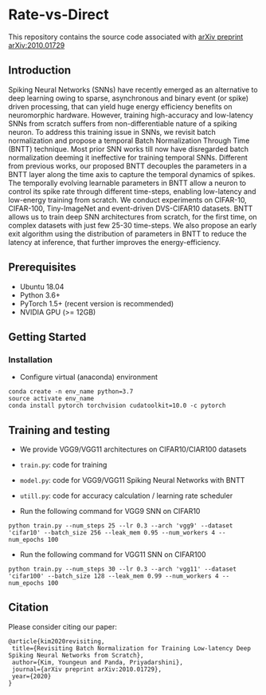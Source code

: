 # Rate-vs-Direct

This repository contains the source code associated with [arXiv preprint arXiv:2010.01729][arXiv preprint arXiv:2010.01729]

[arXiv preprint arXiv:2010.01729]: https://arxiv.org/abs/2010.01729

## Introduction

Spiking Neural Networks (SNNs) have recently emerged as an alternative to deep learning owing to sparse, asynchronous and binary event (or spike) driven processing, that can yield huge energy efficiency benefits on neuromorphic hardware. However, training high-accuracy and low-latency SNNs from scratch suffers from non-differentiable nature of a spiking neuron. To address this training issue in SNNs, we revisit batch normalization and propose a temporal Batch Normalization Through Time (BNTT) technique. Most prior SNN works till now have disregarded batch normalization deeming it ineffective for training temporal SNNs. Different from previous works, our proposed BNTT decouples the parameters in a BNTT layer along the time axis to capture the temporal dynamics of spikes. The temporally evolving learnable parameters in BNTT allow a neuron to control its spike rate through different time-steps, enabling low-latency and low-energy training from scratch. We conduct experiments on CIFAR-10, CIFAR-100, Tiny-ImageNet and event-driven DVS-CIFAR10 datasets. BNTT allows us to train deep SNN architectures from scratch, for the first time, on complex datasets with just few 25-30 time-steps. We also propose an early exit algorithm using the distribution of parameters in BNTT to reduce the latency at inference, that further improves the energy-efficiency.


## Prerequisites
* Ubuntu 18.04    
* Python 3.6+    
* PyTorch 1.5+ (recent version is recommended)     
* NVIDIA GPU (>= 12GB)        

## Getting Started

### Installation
* Configure virtual (anaconda) environment
```
conda create -n env_name python=3.7
source activate env_name
conda install pytorch torchvision cudatoolkit=10.0 -c pytorch
```


## Training and testing

* We provide VGG9/VGG11 architectures on CIFAR10/CIAR100 datasets
* ```train.py```: code for training  
* ```model.py```: code for VGG9/VGG11 Spiking Neural Networks with BNTT  
* ```utill.py```: code for accuracy calculation / learning rate scheduler

*  Run the following command for VGG9 SNN on CIFAR10

```
python train.py --num_steps 25 --lr 0.3 --arch 'vgg9' --dataset 'cifar10' --batch_size 256 --leak_mem 0.95 --num_workers 4 --num_epochs 100
```

*  Run the following command for VGG11 SNN on CIFAR100

```
python train.py --num_steps 30 --lr 0.3 --arch 'vgg11' --dataset 'cifar100' --batch_size 128 --leak_mem 0.99 --num_workers 4 --num_epochs 100
```


## Citation
 
Please consider citing our paper:
 ```
 @article{kim2020revisiting,
  title={Revisiting Batch Normalization for Training Low-latency Deep Spiking Neural Networks from Scratch},
  author={Kim, Youngeun and Panda, Priyadarshini},
  journal={arXiv preprint arXiv:2010.01729},
  year={2020}
}
 ```
 
 

